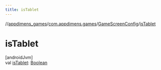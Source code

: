 ```yaml
---
title: isTablet
---
```

//[appdimens_games](../../../index.html)/[com.appdimens.games](../index.html)/[GameScreenConfig](index.html)/[isTablet](is-tablet.html)



# isTablet



[androidJvm]\
val [isTablet](is-tablet.html): [Boolean](https://kotlinlang.org/api/core/kotlin-stdlib/kotlin/-boolean/index.html)




